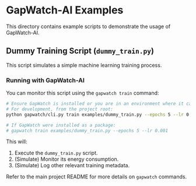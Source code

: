 # GapWatch-AI Examples

This directory contains example scripts to demonstrate the usage of GapWatch-AI.

## Dummy Training Script (`dummy_train.py`)

This script simulates a simple machine learning training process.

### Running with GapWatch-AI

You can monitor this script using the `gapwatch train` command:

```bash
# Ensure GapWatch is installed or you are in an environment where it can be run
# For development, from the project root:
python gapwatch/cli.py train examples/dummy_train.py --epochs 5 --lr 0.001

# If GapWatch were installed as a package:
# gapwatch train examples/dummy_train.py --epochs 5 --lr 0.001 
```

This will:
1. Execute the `dummy_train.py` script.
2. (Simulate) Monitor its energy consumption.
3. (Simulate) Log other relevant training metadata.

Refer to the main project README for more details on `gapwatch` commands.
